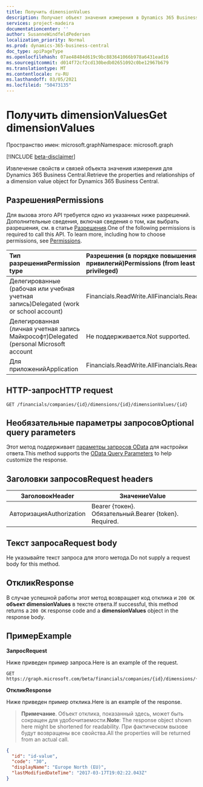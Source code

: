 ```yaml
---
title: Получить dimensionValues
description: Получает объект значения измерения в Dynamics 365 Business Central.
services: project-madeira
documentationcenter: ''
author: SusanneWindfeldPedersen
localization_priority: Normal
ms.prod: dynamics-365-business-central
doc_type: apiPageType
ms.openlocfilehash: 07ae48484d619c9bc883641066b978a6431ead16
ms.sourcegitcommit: d014f72cf2cd130bedb02651092c0be12967b679
ms.translationtype: MT
ms.contentlocale: ru-RU
ms.lasthandoff: 03/05/2021
ms.locfileid: "50473135"
---
```

# <a name="get-dimensionvalues"></a><span data-ttu-id="f420a-103">Получить dimensionValues</span><span class="sxs-lookup"><span data-stu-id="f420a-103">Get dimensionValues</span></span>

<span data-ttu-id="f420a-104">Пространство имен: microsoft.graph</span><span class="sxs-lookup"><span data-stu-id="f420a-104">Namespace: microsoft.graph</span></span>

[!INCLUDE [beta-disclaimer](../../includes/beta-disclaimer.md)]

<span data-ttu-id="f420a-105">Извлечение свойств и связей объекта значения измерения для Dynamics 365 Business Central.</span><span class="sxs-lookup"><span data-stu-id="f420a-105">Retrieve the properties and relationships of a dimension value object for Dynamics 365 Business Central.</span></span>

## <a name="permissions"></a><span data-ttu-id="f420a-106">Разрешения</span><span class="sxs-lookup"><span data-stu-id="f420a-106">Permissions</span></span>
<span data-ttu-id="f420a-p101">Для вызова этого API требуется одно из указанных ниже разрешений. Дополнительные сведения, включая сведения о том, как выбрать разрешения, см. в статье [Разрешения](/graph/permissions-reference).</span><span class="sxs-lookup"><span data-stu-id="f420a-p101">One of the following permissions is required to call this API. To learn more, including how to choose permissions, see [Permissions](/graph/permissions-reference).</span></span>

|<span data-ttu-id="f420a-109">Тип разрешения</span><span class="sxs-lookup"><span data-stu-id="f420a-109">Permission type</span></span> |<span data-ttu-id="f420a-110">Разрешения (в порядке повышения привилегий)</span><span class="sxs-lookup"><span data-stu-id="f420a-110">Permissions (from least to most privileged)</span></span>|
|:---------------|:------------------------------------------|
|<span data-ttu-id="f420a-111">Делегированные (рабочая или учебная учетная запись)</span><span class="sxs-lookup"><span data-stu-id="f420a-111">Delegated (work or school account)</span></span>|<span data-ttu-id="f420a-112">Financials.ReadWrite.All</span><span class="sxs-lookup"><span data-stu-id="f420a-112">Financials.ReadWrite.All</span></span> |
|<span data-ttu-id="f420a-113">Делегированная (личная учетная запись Майкрософт)</span><span class="sxs-lookup"><span data-stu-id="f420a-113">Delegated (personal Microsoft account</span></span>|<span data-ttu-id="f420a-114">Не поддерживается.</span><span class="sxs-lookup"><span data-stu-id="f420a-114">Not supported.</span></span>|
|<span data-ttu-id="f420a-115">Для приложений</span><span class="sxs-lookup"><span data-stu-id="f420a-115">Application</span></span>|<span data-ttu-id="f420a-116">Financials.ReadWrite.All</span><span class="sxs-lookup"><span data-stu-id="f420a-116">Financials.ReadWrite.All</span></span>|

## <a name="http-request"></a><span data-ttu-id="f420a-117">HTTP-запрос</span><span class="sxs-lookup"><span data-stu-id="f420a-117">HTTP request</span></span>

```
GET /financials/companies/{id}/dimensions/{id}/dimensionValues/{id}
```

## <a name="optional-query-parameters"></a><span data-ttu-id="f420a-118">Необязательные параметры запросов</span><span class="sxs-lookup"><span data-stu-id="f420a-118">Optional query parameters</span></span>
<span data-ttu-id="f420a-119">Этот метод поддерживает [параметры запросов OData](/graph/query-parameters) для настройки ответа.</span><span class="sxs-lookup"><span data-stu-id="f420a-119">This method supports the [OData Query Parameters](/graph/query-parameters) to help customize the response.</span></span>

## <a name="request-headers"></a><span data-ttu-id="f420a-120">Заголовки запросов</span><span class="sxs-lookup"><span data-stu-id="f420a-120">Request headers</span></span>
|<span data-ttu-id="f420a-121">Заголовок</span><span class="sxs-lookup"><span data-stu-id="f420a-121">Header</span></span>       |<span data-ttu-id="f420a-122">Значение</span><span class="sxs-lookup"><span data-stu-id="f420a-122">Value</span></span>                     |
|-------------|--------------------------|
|<span data-ttu-id="f420a-123">Авторизация</span><span class="sxs-lookup"><span data-stu-id="f420a-123">Authorization</span></span>|<span data-ttu-id="f420a-p102">Bearer {токен}. Обязательный.</span><span class="sxs-lookup"><span data-stu-id="f420a-p102">Bearer {token}. Required.</span></span> |

## <a name="request-body"></a><span data-ttu-id="f420a-126">Текст запроса</span><span class="sxs-lookup"><span data-stu-id="f420a-126">Request body</span></span>
<span data-ttu-id="f420a-127">Не указывайте текст запроса для этого метода.</span><span class="sxs-lookup"><span data-stu-id="f420a-127">Do not supply a request body for this method.</span></span>

## <a name="response"></a><span data-ttu-id="f420a-128">Отклик</span><span class="sxs-lookup"><span data-stu-id="f420a-128">Response</span></span>
<span data-ttu-id="f420a-129">В случае успешной работы этот метод возвращает код отклика и `200 OK` **объект dimensionValues** в тексте ответа.</span><span class="sxs-lookup"><span data-stu-id="f420a-129">If successful, this method returns a `200 OK` response code and a **dimensionValues** object in the response body.</span></span>

## <a name="example"></a><span data-ttu-id="f420a-130">Пример</span><span class="sxs-lookup"><span data-stu-id="f420a-130">Example</span></span>

<span data-ttu-id="f420a-131">**Запрос**</span><span class="sxs-lookup"><span data-stu-id="f420a-131">**Request**</span></span>

<span data-ttu-id="f420a-132">Ниже приведен пример запроса.</span><span class="sxs-lookup"><span data-stu-id="f420a-132">Here is an example of the request.</span></span>
```http
GET https://graph.microsoft.com/beta/financials/companies/{id}/dimensions/{id}/dimensionValues/{id}
```

<span data-ttu-id="f420a-133">**Отклик**</span><span class="sxs-lookup"><span data-stu-id="f420a-133">**Response**</span></span>

<span data-ttu-id="f420a-134">Ниже приведен пример отклика.</span><span class="sxs-lookup"><span data-stu-id="f420a-134">Here is an example of the response.</span></span> 

> <span data-ttu-id="f420a-135">**Примечание**. Объект отклика, показанный здесь, может быть сокращен для удобочитаемости.</span><span class="sxs-lookup"><span data-stu-id="f420a-135">**Note**: The response object shown here might be shortened for readability.</span></span> <span data-ttu-id="f420a-136">При фактическом вызове будут возвращены все свойства.</span><span class="sxs-lookup"><span data-stu-id="f420a-136">All the properties will be returned from an actual call.</span></span>

```json
{
  "id": "id-value",
  "code": "30",
  "displayName": "Europe North (EU)",
  "lastModifiedDateTime": "2017-03-17T19:02:22.043Z"
}
```



